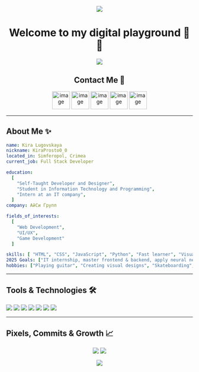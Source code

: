 <p align ="center">
  <img src="https://capsule-render.vercel.app/api?type=waving&height=160&color=custom_gradient=0:FFD700,10:FDD10A,100:DC00A0&text=KiraProsto0_0&fontAlignY=44&fontColor=FFF">
</p>

<h1 align = "center"> Welcome to my digital playground 👋✨</h1>

<p align = "center">
  <img src = "https://media4.giphy.com/media/v1.Y2lkPTc5MGI3NjExcG1hbnZoNjRmMXQ3aGs2ZzJiaWtxZjh5NzlpczFhcHJnMXRjaWowayZlcD12MV9pbnRlcm5hbF9naWZfYnlfaWQmY3Q9Zw/L1R1tvI9svkIWwpVYr/giphy.gif">
</p>

<h2 align="center"> Contact Me 💬 </h2>
<p align = "center">
  <a> 
    <img width="48" height="48" alt="image" src="https://github.com/user-attachments/assets/6b4a26e2-f61f-45c1-8c5b-6ec35a3b8f89" />
  </a>
  <a>
    <img width="48" alt="image" src="https://github.com/user-attachments/assets/d42ef8bc-0087-4a40-bdd6-13fc46aeb798">
  </a>
  <a>
    <img width="48" height="48" alt="image" src="https://github.com/user-attachments/assets/9798f50e-d41a-4e67-b5fd-89049c390ed4" />
  <a>
    <img width="48" height="48" alt="image" src="https://github.com/user-attachments/assets/f1df01d1-dd7e-4964-8f38-ee35535e545f" />
  </a>
  <a>
    <img width="48" height="48" alt="image" src="https://github.com/user-attachments/assets/8b1d66f3-77fc-4f89-b56d-7bb2285aa562" />
  </a>
</p>
    
---

<h2> About Me ✨ </h2>

```yaml
name: Kira Lugovskaya
nickname: KiraProsto0_0
located_in: Simferopol, Crimea
current_job: Full Stack Developer

education:
  [
    "Self-Taught Developer and Designer",
    "Student in Information Technology and Programming",
    "Intern at an IT company",
  ]
company: АйСи Групп

fields_of_interests:
  [
    "Web Development",
    "UI/UX",
    "Game Development"
  ]

skills: [ "HTML", "CSS", "JavaScript", "Python", "Fast learner", "Visual design", "Structured code" ]
2025 Goals: ["IT internship, master frontend & backend, apply neural networks, improve English"]
hobbies: ["Playing guitar", "Creating visual designs", "Skateboarding", "Traveling"]

```
---
<h2> Tools & Technologies 🛠️ </h2>
<p align = "left">
  <img src = "https://img.icons8.com/?size=48&id=102978&format=png&color=DC00A0">
  <img src = "https://img.icons8.com/?size=46&id=amXjtNWVYSKP&format=png&color=DC00A0">
  <img src = "https://img.icons8.com/?size=50&id=7hA5Ny9rDAmV&format=png&color=DC00A0">
  <img src = "https://img.icons8.com/?size=49&id=38272&format=png&color=DC00A0">
  <img src = "https://img.icons8.com/?size=46&id=39854&format=png&color=DC00A0">
  <img src = "https://img.icons8.com/?size=46&id=cHBUT9SmrD2V&format=png&color=DC00A0">
  <img src = "https://img.icons8.com/?size=46&id=12592&format=png&color=DC00A0">
</p>

---

<h2> Pixels, Commits & Growth 📈 </h2>
<p align = "center">
  <img src = "https://github-readme-stats.vercel.app/api?username=KiraProsto&show_icons=true&theme=transparent&title_color=FA247B&text_color=B0B0B0&icon_color=F2CF38">
  <img src = "https://github-readme-streak-stats.herokuapp.com?user=KiraProsto&theme=transparent&ring=FA247B&fire=F2CF38&currStreakLabel=B0B0B0&sideLabels=B0B0B0&sideNums=FA247B&currStreakNum=B0B0B0&dates=BFAF3A">
</p>

<p align = "center">
  <img src = "https://capsule-render.vercel.app/api?type=waving&height=120&color=custom_gradient=0:FFD700,5:FDD10A,100:DC00A0&fontAlignY=44&fontColor=FFF&section=footer">
</p>
